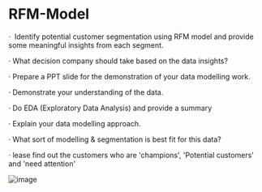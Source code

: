 # RFM-Model

·  Identify potential customer segmentation using RFM model and provide some meaningful insights from each segment.

· What decision company should take based on the data insights?

· Prepare a PPT slide for the demonstration of your data modelling work.

· Demonstrate your understanding of the data. 

· Do EDA (Exploratory Data Analysis) and provide a summary 

· Explain your data modelling approach. 

· What sort of modelling & segmentation is best fit for this data?

· lease find out the customers who are 'champions', 'Potential customers' and 'need attention' 

![image](https://user-images.githubusercontent.com/102589680/179419142-53b6fe1d-1880-47b0-a741-b87ccd0e813b.png)
